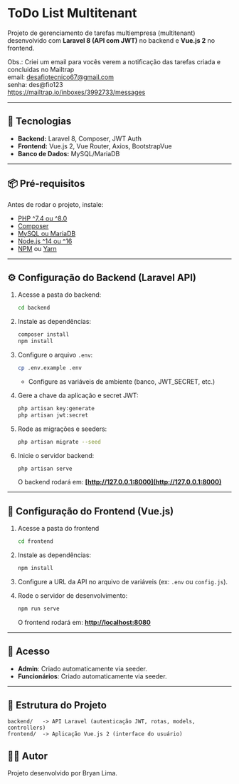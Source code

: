# ToDo List Multitenant

Projeto de gerenciamento de tarefas multiempresa (multitenant) desenvolvido com **Laravel 8 (API com JWT)** no backend e **Vue.js 2** no frontend.

Obs.: Criei um email para vocês verem a notificação das tarefas criada e concluidas no Mailtrap <br>
email: desafiotecnico67@gmail.com <br>
senha: des@fio123 <br>
https://mailtrap.io/inboxes/3992733/messages


---

## 🚀 Tecnologias

* **Backend:** Laravel 8, Composer, JWT Auth
* **Frontend:** Vue.js 2, Vue Router, Axios, BootstrapVue
* **Banco de Dados:** MySQL/MariaDB

---

## 📦 Pré-requisitos

Antes de rodar o projeto, instale:

* [PHP ^7.4 ou ^8.0](https://www.php.net/)
* [Composer](https://getcomposer.org/)
* [MySQL ou MariaDB](https://www.mysql.com/)
* [Node.js ^14 ou ^16](https://nodejs.org/)
* [NPM](https://www.npmjs.com/) ou [Yarn](https://yarnpkg.com/)

---

## ⚙️ Configuração do Backend (Laravel API)

1. Acesse a pasta do backend:

   ```bash
   cd backend
   ```

2. Instale as dependências:

   ```bash
   composer install
   npm install
   ```

3. Configure o arquivo `.env`:

   ```bash
   cp .env.example .env
   ```

   * Configure as variáveis de ambiente (banco, JWT\_SECRET, etc.)

4. Gere a chave da aplicação e secret JWT:

   ```bash
   php artisan key:generate
   php artisan jwt:secret
   ```

5. Rode as migrações e seeders:

   ```bash
   php artisan migrate --seed
   ```

6. Inicie o servidor backend:

   ```bash
   php artisan serve
   ```

   O backend rodará em: **[http://127.0.0.1:8000](http://127.0.0.1:8000)**

---

## 🎨 Configuração do Frontend (Vue.js)

1. Acesse a pasta do frontend

   ```bash
   cd frontend
   ```

2. Instale as dependências:

   ```bash
   npm install
   ```

3. Configure a URL da API no arquivo de variáveis (ex: `.env` ou `config.js`).

4. Rode o servidor de desenvolvimento:

   ```bash
   npm run serve
   ```

   O frontend rodará em: **[http://localhost:8080](http://localhost:8080)**

---

## 🔑 Acesso

* **Admin**: Criado automaticamente via seeder.
* **Funcionários**: Criado automaticamente via seeder.

---

## 📂 Estrutura do Projeto

```
backend/   -> API Laravel (autenticação JWT, rotas, models, controllers)
frontend/  -> Aplicação Vue.js 2 (interface do usuário)
```


## 👨‍💻 Autor

Projeto desenvolvido por Bryan Lima.

